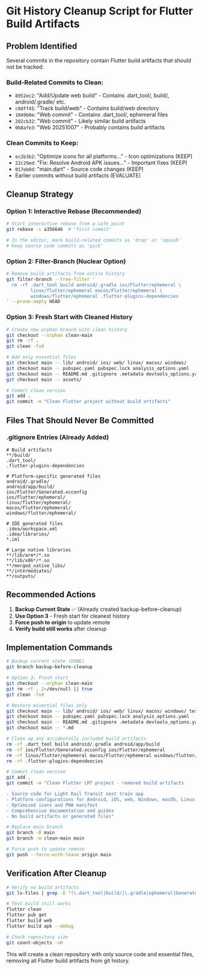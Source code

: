 # Git History Cleanup Script for Flutter Build Artifacts

## Problem Identified
Several commits in the repository contain Flutter build artifacts that should not be tracked:

### Build-Related Commits to Clean:
- `8952ec2`: "Add/Update web build" - Contains .dart_tool/, build/, android/.gradle/ etc.
- `c8dff45`: "Track build/web" - Contains build/web directory
- `1049b0e`: "Web commit" - Contains .dart_tool/, ephemeral files
- `202cb32`: "Web commit" - Likely similar build artifacts
- `0b8afe3`: "Web 20251007" - Probably contains build artifacts

### Clean Commits to Keep:
- `ec2b3b2`: "Optimize icons for all platforms..." - Icon optimizations (KEEP)
- `22c29ed`: "Fix: Resolve Android APK issues..." - Important fixes (KEEP) 
- `017eb8d`: "main.dart" - Source code changes (KEEP)
- Earlier commits without build artifacts (EVALUATE)

## Cleanup Strategy

### Option 1: Interactive Rebase (Recommended)
```bash
# Start interactive rebase from a safe point
git rebase -i a356646  # "first commit"

# In the editor, mark build-related commits as 'drop' or 'squash'
# Keep source code commits as 'pick'
```

### Option 2: Filter-Branch (Nuclear Option)
```bash
# Remove build artifacts from entire history
git filter-branch --tree-filter '
  rm -rf .dart_tool build android/.gradle ios/Flutter/ephemeral \
         linux/flutter/ephemeral macos/Flutter/ephemeral \
         windows/flutter/ephemeral .flutter-plugins-dependencies
' --prune-empty HEAD
```

### Option 3: Fresh Start with Cleaned History
```bash
# Create new orphan branch with clean history
git checkout --orphan clean-main
git rm -rf .
git clean -fxd

# Add only essential files
git checkout main -- lib/ android/ ios/ web/ linux/ macos/ windows/
git checkout main -- pubspec.yaml pubspec.lock analysis_options.yaml
git checkout main -- README.md .gitignore .metadata devtools_options.yaml
git checkout main -- assets/

# Commit clean version
git add .
git commit -m "Clean Flutter project without build artifacts"
```

## Files That Should Never Be Committed

### .gitignore Entries (Already Added)
```ignore
# Build artifacts
**/build/
.dart_tool/
.flutter-plugins-dependencies

# Platform-specific generated files
android/.gradle/
android/app/build/
ios/Flutter/Generated.xcconfig
ios/Flutter/ephemeral/
linux/flutter/ephemeral/
macos/Flutter/ephemeral/
windows/flutter/ephemeral/

# IDE generated files
.idea/workspace.xml
.idea/libraries/
*.iml

# Large native libraries
**/lib/arm*/*.so
**/lib/x86*/*.so
**/merged_native_libs/
**/intermediates/
**/outputs/
```

## Recommended Actions

1. **Backup Current State** ✅ (Already created backup-before-cleanup)
2. **Use Option 3** - Fresh start for cleanest history
3. **Force push to origin** to update remote
4. **Verify build still works** after cleanup

## Implementation Commands

```bash
# Backup current state (DONE)
git branch backup-before-cleanup

# Option 3: Fresh start
git checkout --orphan clean-main
git rm -rf . 2>/dev/null || true
git clean -fxd

# Restore essential files only
git checkout main -- lib/ android/ ios/ web/ linux/ macos/ windows/ test/ assets/
git checkout main -- pubspec.yaml pubspec.lock analysis_options.yaml
git checkout main -- README.md .gitignore .metadata devtools_options.yaml
git checkout main -- *.md

# Clean up any accidentally included build artifacts
rm -rf .dart_tool build android/.gradle android/app/build
rm -rf ios/Flutter/Generated.xcconfig ios/Flutter/ephemeral
rm -rf linux/flutter/ephemeral macos/Flutter/ephemeral windows/flutter/ephemeral
rm -rf .flutter-plugins-dependencies

# Commit clean version
git add .
git commit -m "Clean Flutter LRT project - removed build artifacts

- Source code for Light Rail Transit next train app
- Platform configurations for Android, iOS, web, Windows, macOS, Linux  
- Optimized icons and PWA manifest
- Comprehensive documentation and guides
- No build artifacts or generated files"

# Replace main branch
git branch -D main
git branch -m clean-main main

# Force push to update remote
git push --force-with-lease origin main
```

## Verification After Cleanup

```bash
# Verify no build artifacts
git ls-files | grep -E "(\.dart_tool|build/|\.gradle|ephemeral|Generated\.xcconfig)"

# Test build still works
flutter clean
flutter pub get
flutter build web
flutter build apk --debug

# Check repository size
git count-objects -vH
```

This will create a clean repository with only source code and essential files, removing all Flutter build artifacts from git history.